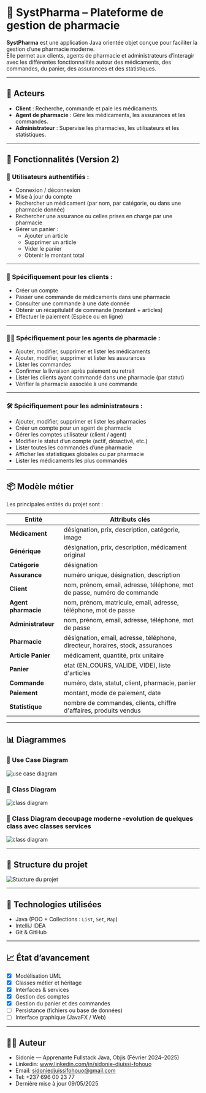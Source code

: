 # 💊 SystPharma – Plateforme de gestion de pharmacie

**SystPharma** est une application Java orientée objet conçue pour faciliter la gestion d’une pharmacie moderne.  
Elle permet aux clients, agents de pharmacie et administrateurs d’interagir avec les différentes fonctionnalités autour des médicaments, des commandes, du panier, des assurances et des statistiques.

---

## 👥 Acteurs

- **Client** : Recherche, commande et paie les médicaments.
- **Agent de pharmacie** : Gère les médicaments, les assurances et les commandes.
- **Administrateur** : Supervise les pharmacies, les utilisateurs et les statistiques.

---

## 🧾 Fonctionnalités (Version 2)

### 🔐 Utilisateurs authentifiés :
- Connexion / déconnexion
- Mise à jour du compte
- Rechercher un médicament (par nom, par catégorie, ou dans une pharmacie donnée)
- Rechercher une assurance ou celles prises en charge par une pharmacie
- Gérer un panier :
  - Ajouter un article
  - Supprimer un article
  - Vider le panier
  - Obtenir le montant total

---

### 👤 Spécifiquement pour les **clients** :
- Créer un compte
- Passer une commande de médicaments dans une pharmacie
- Consulter une commande à une date donnée
- Obtenir un récapitulatif de commande (montant + articles)
- Effectuer le paiement (Espèce ou en ligne)

---

### 🧑‍⚕️ Spécifiquement pour les **agents de pharmacie** :
- Ajouter, modifier, supprimer et lister les médicaments
- Ajouter, modifier, supprimer et lister les assurances
- Lister les commandes
- Confirmer la livraison après paiement ou retrait
- Lister les clients ayant commandé dans une pharmacie (par statut)
- Vérifier la pharmacie associée à une commande

---

### 🛠️ Spécifiquement pour les **administrateurs** :
- Ajouter, modifier, supprimer et lister les pharmacies
- Créer un compte pour un agent de pharmacie
- Gérer les comptes utilisateur (client / agent)
- Modifier le statut d’un compte (actif, désactivé, etc.)
- Lister toutes les commandes d’une pharmacie
- Afficher les statistiques globales ou par pharmacie
- Lister les médicaments les plus commandés

---

## 📦 Modèle métier

Les principales entités du projet sont :

| Entité             | Attributs clés |
|--------------------|----------------|
| **Médicament**     | désignation, prix, description, catégorie, image |
| **Générique**      | désignation, prix, description, médicament original |
| **Catégorie**      | désignation |
| **Assurance**      | numéro unique, désignation, description |
| **Client**         | nom, prénom, email, adresse, téléphone, mot de passe, numéro de commande |
| **Agent pharmacie**| nom, prénom, matricule, email, adresse, téléphone, mot de passe |
| **Administrateur** | nom, prénom, email, adresse, téléphone, mot de passe |
| **Pharmacie**      | désignation, email, adresse, téléphone, directeur, horaires, stock, assurances |
| **Article Panier** | médicament, quantité, prix unitaire |
| **Panier**         | état (EN_COURS, VALIDE, VIDE), liste d'articles |
| **Commande**       | numéro, date, statut, client, pharmacie, panier |
| **Paiement**       | montant, mode de paiement, date |
| **Statistique**    | nombre de commandes, clients, chiffre d'affaires, produits vendus |

---

## 📊 Diagrammes

### 🧰 Use Case Diagram
![use case diagram](src/com/syspharma/projet/img/UseCaseDiagV9Sido.PNG)

### 📘 Class Diagram
![class diagram](src/com/syspharma/projet/img/ClassDiagramV9.jpg)

### 📘 Class Diagram decoupage moderne -evolution de quelques class avec classes services
![class diagram](src/com/syspharma/projet/img/ClassDiagramV9Services.jpg)

---

## 📁 Structure du projet
![Stucture du projet](src/com/syspharma/projet/img/StructureProjet.PNG)

---

## 🚀 Technologies utilisées

- Java (POO + Collections : `List`, `Set`, `Map`)
- IntelliJ IDEA
- Git & GitHub

---

## 📈 État d’avancement

- [x] Modélisation UML
- [x] Classes métier et héritage
- [x] Interfaces & services
- [x] Gestion des comptes
- [x] Gestion du panier et des commandes
- [ ] Persistance (fichiers ou base de données)
- [ ] Interface graphique (JavaFX / Web)

---

## 👩‍💻 Auteur

- Sidonie — Apprenante Fullstack Java, Objis (Février 2024–2025)
- Linkedin: www.linkedin.com/in/sidonie-djuissi-fohouo
- Email: sidoniedjuissifohouo@gmail.com
- Tel: +237 696 00 23 77
- Dernière mise à jour 09/05/2025
